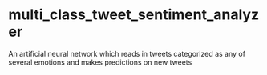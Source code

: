 # multi_class_tweet_sentiment_analyzer
An artificial neural network which reads in tweets categorized as any of several emotions and makes predictions on new tweets
